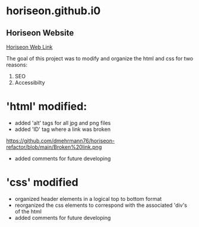 # horiseon.github.i0

## Horiseon Website 
[Horiseon Web Link](https://dmehrmann76.github.io/horiseon-refactor/)

The goal of this project was to modify and organize the html and css for two reasons: 
1. SEO 
2. Accessibilty  

# 'html' modified: 

* added 'alt' tags for all jpg and png files
* added 'ID' tag where a link was broken 

https://github.com/dmehrmann76/horiseon-refactor/blob/main/Broken%20link.png

* added comments for future developing 

# 'css' modified 

* organized header elements in a logical top to bottom format 
* reorganized the css elements to correspond with the associated 'div's of the html 
* added comments for future developing 
